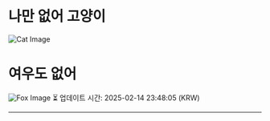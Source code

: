 
# 나만 없어 고양이

![Cat Image](https://cdn2.thecatapi.com/images/2mj.jpg)

# 여우도 없어
![Fox Image](https://randomfox.ca/images/39.jpg)
⏳ 업데이트 시간: 2025-02-14 23:48:05 (KRW)

---
